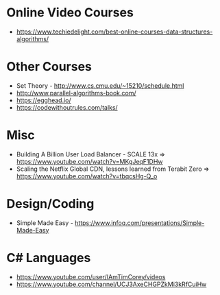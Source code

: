  # Online Video Courses
 * https://www.techiedelight.com/best-online-courses-data-structures-algorithms/

# Other Courses
* Set Theory - http://www.cs.cmu.edu/~15210/schedule.html
* http://www.parallel-algorithms-book.com/
* https://egghead.io/
* https://codewithoutrules.com/talks/

# Misc
*  Building A Billion User Load Balancer - SCALE 13x => https://www.youtube.com/watch?v=MKgJeqF1DHw
* Scaling the Netflix Global CDN, lessons learned from Terabit Zero => https://www.youtube.com/watch?v=tbqcsHg-Q_o


# Design/Coding
* Simple Made Easy - https://www.infoq.com/presentations/Simple-Made-Easy

# C# Languages
* https://www.youtube.com/user/IAmTimCorey/videos
* https://www.youtube.com/channel/UCJ3AxeCHGPZkMi3kRfCuiHw
